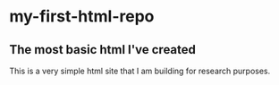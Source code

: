 # my-first-html-repo

## The most basic html I've created

This is a very simple html site that I am building for research purposes.